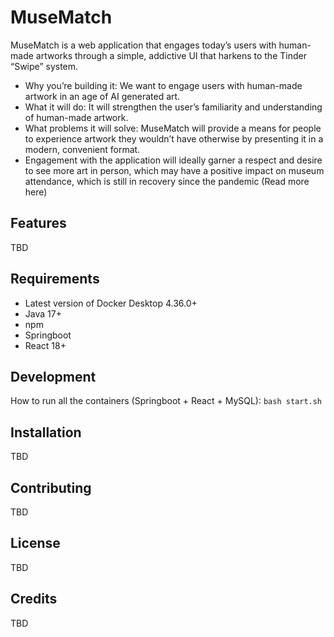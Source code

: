 # MuseMatch
MuseMatch is a web application that engages today’s users with human-made artworks through a simple, addictive UI that harkens to the Tinder “Swipe” system.
  * Why you’re building it: We want to engage users with human-made artwork in an age of AI generated art.
  * What it will do: It will strengthen the user’s familiarity and understanding of human-made artwork.
  * What problems it will solve: MuseMatch will provide a means for people to experience artwork they wouldn’t have otherwise by presenting it in a modern, convenient format.
  * Engagement with the application will ideally garner a respect and desire to see  more art in person, which may have a positive impact on museum attendance, which is still in recovery since the pandemic (Read more here) 

## Features

TBD

## Requirements

* Latest version of Docker Desktop 4.36.0+
* Java 17+
* npm
* Springboot
* React 18+

## Development 

How to run all the containers (Springboot + React + MySQL): `bash start.sh`

## Installation

TBD

## Contributing

TBD

## License

TBD

## Credits

TBD